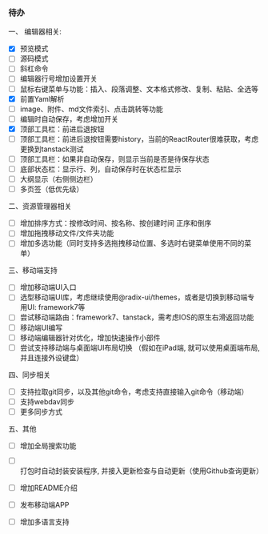 ### 待办
一、 编辑器相关:
- [x] 预览模式
- [ ] 源码模式
- [ ] 斜杠命令
- [ ] 编辑器行号增加设置开关
- [ ] 鼠标右键菜单与功能：插入、段落调整、文本格式修改、复制、粘贴、全选等
- [x] 前置Yaml解析
- [ ] image、附件、md文件索引、点击跳转等功能
- [ ] 编辑时自动保存，考虑增加开关
- [x] 顶部工具栏：前进后退按钮
- [ ] 顶部工具栏：前进后退按钮需要history，当前的ReactRouter很难获取，考虑更换到tanstack测试
- [ ] 顶部工具栏：如果非自动保存，则显示当前是否是待保存状态
- [ ] 底部状态栏：显示行、列，自动保存时在状态栏显示
- [ ] 大纲显示（右侧侧边栏）
- [ ] 多页签（低优先级）

二、资源管理器相关
- [ ] 增加排序方式：按修改时间、按名称、按创建时间 正序和倒序
- [ ] 增加拖拽移动文件/文件夹功能
- [ ] 增加多选功能（同时支持多选拖拽移动位置、多选时右键菜单使用不同的菜单）

三、移动端支持
- [ ] 增加移动端UI入口
- [ ] 选型移动端UI库，考虑继续使用@radix-ui/themes，或者是切换到移动端专用UI: framework7等
- [ ] 尝试移动端路由：framework7、tanstack，需考虑IOS的原生右滑返回功能
- [ ] 移动端UI编写
- [ ] 移动端编辑器针对优化，增加快速操作小部件
- [ ] 尝试支持移动端与桌面端UI布局切换 （假如在iPad端, 就可以使用桌面端布局, 并且连接外设键盘）

四、同步相关
- [ ] 支持拉取git同步，以及其他git命令，考虑支持直接输入git命令（移动端）
- [ ] 支持webdav同步
- [ ] 更多同步方式

五、其他
- [ ] 增加全局搜索功能
- [ ] 打包时自动封装安装程序, 并接入更新检查与自动更新（使用Github查询更新）
- [ ] 增加README介绍
- [ ] 发布移动端APP
- [ ] 增加多语言支持


